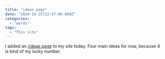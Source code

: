 ```yaml
---
title: "ideas page"
date: "2024-10-25T22:57:00.000Z"
categories: 
  - "words"
tags: 
  - "This site"
---
```


I added an [/ideas page](https://nicksimson.com/ideas/) to my site today. Four main ideas for now, because 4 is kind of my lucky number.
